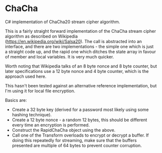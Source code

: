 # ChaCha
C# implementation of ChaCha20 stream cipher algorithm.

This is a fairly straight forward implementation of the ChaCha stream cipher algorithm as described on Wikipedia (https://en.wikipedia.org/wiki/Salsa20). The call is abstracted into an interface, and there are two implementations - the simple one which is just a straight code up, and the rapid one which ditches the state array in favour of member and local variables. It is very much quicker.

Worth noting that Wikipedia talks of an 8 byte nonce and 8 byte counter, but later specifications use a 12 byte nonce and 4 byte counter, which is the approach used here.

This hasn't been tested against an alternative reference implementation, but I'm using it for local file encryption.

Basics are:

* Create a 32 byte key (derived for a password most likely using some hashing technique).
* Create a 12 byte nonce - a random 12 bytes, this should be different every time an encryption is performed.
* Construct the RapidChaCha object using the above.
* Call one of the Transform overloads to encrypt or decrypt a buffer. If doing this repeatedly for streaming, make sure that the buffers presented are multiple of 64 bytes to prevent counter corruption.
